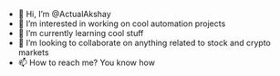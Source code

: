 - 👋 Hi, I’m @ActualAkshay
- 👀 I’m interested in working on cool automation projects
- 🌱 I’m currently learning cool stuff
- 💞️ I’m looking to collaborate on anything related to stock and crypto markets
- 📫 How to reach me? You know how

<!---
ActualAkshay/ActualAkshay is a ✨ special ✨ repository because its `README.md` (this file) appears on your GitHub profile.
You can click the Preview link to take a look at your changes.
--->
